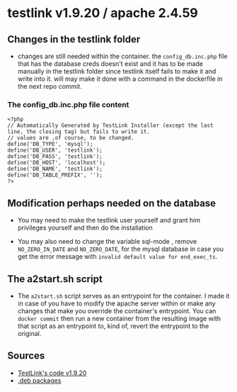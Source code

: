 # testlink v1.9.20 / apache 2.4.59

## Changes in the testlink folder
- changes are still needed within the container. the `config_db.inc.php` file that has the database creds doesn't exist and it has to be made manually in the testlink folder since testlink itself fails to make it and write into it. will may make it done with a command in the dockerfile in the next repo commit.
### The config_db.inc.php file content
```
<?php
// Automatically Generated by TestLink Installer (except the last line, the closing tag) but fails to write it.
// values are ,of course, to be changed.
define('DB_TYPE', 'mysql');
define('DB_USER', 'testlink');
define('DB_PASS', 'testlink');
define('DB_HOST', 'localhost');
define('DB_NAME', 'testlink');
define('DB_TABLE_PREFIX', '');
?>
```

## Modification perhaps needed on the database
- You may need to make the testlink user yourself and grant him privileges yourself and then do the installation

- You may also need to change the variable sql-mode , remove `NO_ZERO_IN_DATE` and `NO_ZERO_DATE`, for the mysql database in case you get the error message with `invalid default value for end_exec_ts`.
## The a2start.sh script
- The `a2start.sh` script serves as an entrypoint for the container. I made it in case of you have to modify the apache server within or make any changes that make you override the container's entrypoint. You can `docker commit` then run a new container from the resulting image with that script as an entrypoint to, kind of, revert the entrypoint to the original.
## Sources
- [TestLink's code v1.9.20](https://github.com/TestLinkOpenSourceTRMS/testlink-code/tree/1.9.20)
- [.deb packages](https://www.debian.org/distrib/packages#search_packages)
